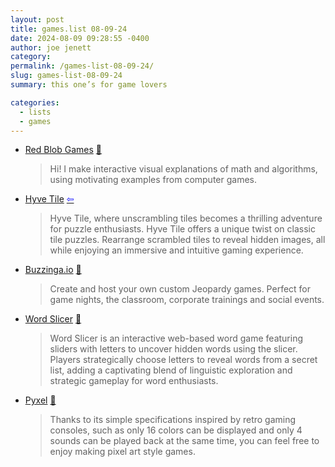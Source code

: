 ```yaml
---
layout: post
title: games.list 08-09-24
date: 2024-08-09 09:28:55 -0400
author: joe jenett
category: 
permalink: /games-list-08-09-24/
slug: games-list-08-09-24
summary: this one’s for game lovers

categories:
  - lists
  - games
---
```

<ul class="links">
	<li><a title="from Amit Patel" href="https://www.redblobgames.com/">Red Blob Games</a> <a title="source" href="https://pinboard.in/u:jugglebird">📌</a><blockquote><p>Hi! I make interactive visual explanations of math and algorithms, using motivating examples from computer games.</p></blockquote></li>
	<li><a title="by yunusefendi52" href="https://yunusefendi52.itch.io/hyve-tile">Hyve Tile</a>  <a title="source" href="https://news.ycombinator.com/user?id=yunusefendi52"><span style="color:blue;">&#8678;</span></a><blockquote><p>Hyve Tile, where unscrambling tiles becomes a thrilling adventure for puzzle enthusiasts. Hyve Tile offers a unique twist on classic tile puzzles. Rearrange scrambled tiles to reveal hidden images, all while enjoying an immersive and intuitive gaming experience. </p></blockquote></li>
	<li><a title="The world's best Jeopardy game maker" href="https://buzzinga.io/">Buzzinga.io</a> <a title="source" href="https://pinboard.in/u:zero1infinity">📌</a><blockquote><p>Create and host your own custom Jeopardy games. Perfect for game nights, the classroom, corporate trainings and social events. </p></blockquote></li>
	<li><a title="5 letters, 5 words, 5 minutes - let's play!" href="https://wordslicer.com/">Word Slicer</a> <a title="source" href="https://pinboard.in/u:fileformat">📌</a><blockquote><p>Word Slicer is an interactive web-based word game featuring sliders with letters to uncover hidden words using the slicer. Players strategically choose letters to reveal words from a secret list, adding a captivating blend of linguistic exploration and strategic gameplay for word enthusiasts.</p></blockquote></li>
	<li><a title="GitHub - kitao/pyxel: A retro game engine for Python" href="https://github.com/kitao/pyxel">Pyxel</a> <a title="source" href="https://pinboard.in/u:cothrun">📌</a><blockquote><p>Thanks to its simple specifications inspired by retro gaming consoles, such as only 16 colors can be displayed and only 4 sounds can be played back at the same time, you can feel free to enjoy making pixel art style games.</p></blockquote></li>
</ul>

<a style="display:none;" href="https://brid.gy/publish/mastodon"><small>(cross-posted to mastodon)</small></a>